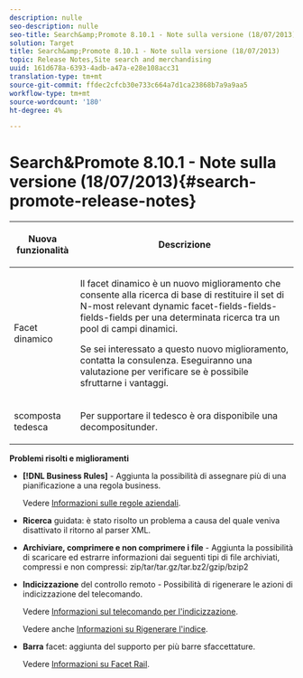 ```yaml
---
description: nulle
seo-description: nulle
seo-title: Search&amp;Promote 8.10.1 - Note sulla versione (18/07/2013)
solution: Target
title: Search&amp;Promote 8.10.1 - Note sulla versione (18/07/2013)
topic: Release Notes,Site search and merchandising
uuid: 161d678a-6393-4adb-a47a-e28e108acc31
translation-type: tm+mt
source-git-commit: ffdec2cfcb30e733c664a7d1ca23868b7a9a9aa5
workflow-type: tm+mt
source-wordcount: '180'
ht-degree: 4%

---
```



# Search&amp;Promote 8.10.1 - Note sulla versione (18/07/2013){#search-promote-release-notes}

<table> 
 <thead> 
  <tr> 
   <th colname="col1" class="entry"> <p>Nuova funzionalità </p> </th> 
   <th colname="col2" class="entry"> <p>Descrizione </p> </th> 
  </tr> 
 </thead>
 <tbody> 
  <tr> 
   <td colname="col1"> <p>Facet dinamico </p> </td> 
   <td colname="col2"> <p> Il facet dinamico è un nuovo miglioramento che consente alla ricerca di base di restituire il set di N-most relevant dynamic facet-fields-fields-fields-fields per una determinata ricerca tra un pool di campi dinamici. </p> <p> Se sei interessato a questo nuovo miglioramento, contatta la consulenza. Eseguiranno una valutazione per verificare se è possibile sfruttarne i vantaggi. </p> </td> 
  </tr> 
  <tr> 
   <td colname="col1"> <p>scomposta tedesca </p> </td> 
   <td colname="col2"> <p> Per supportare il tedesco è ora disponibile una decompositunder. </p> </td> 
  </tr> 
 </tbody> 
</table>

**Problemi risolti e miglioramenti**

* **[!DNL Business Rules]** - Aggiunta la possibilità di assegnare più di una pianificazione a una regola business.

   Vedere [Informazioni sulle regole aziendali](../c-about-rules-menu/c-about-business-rules.md#concept_2A93D76216754D3D8412CDEA00BD26BD).

* **Ricerca**  guidata: è stato risolto un problema a causa del quale veniva disattivato il ritorno al parser XML.
* **Archiviare, comprimere e non comprimere i file**  - Aggiunta la possibilità di scaricare ed estrarre informazioni dai seguenti tipi di file archiviati, compressi e non compressi: zip/tar/tar.gz/tar.bz2/gzip/bzip2
* **Indicizzazione**  del controllo remoto - Possibilità di rigenerare le azioni di indicizzazione del telecomando.

   Vedere [Informazioni sul telecomando per l&#39;indicizzazione](../c-about-index-menu/c-about-remote-control-for-indexing.md#concept_C79B322190E84106A434E5C6D4A4118F).

   Vedere anche [Informazioni su Rigenerare l&#39;indice](../c-about-index-menu/c-about-regenerate-index.md#concept_6CBE6B8D18EF47D293091CBA542245FA).

* **Barra**  facet: aggiunta del supporto per più barre sfaccettature.

   Vedere [Informazioni su Facet Rail](../c-about-design-menu/c-about-facet-rails.md#concept_1FDC8BCDFFC84A0889DA670F63D5F6DB).

